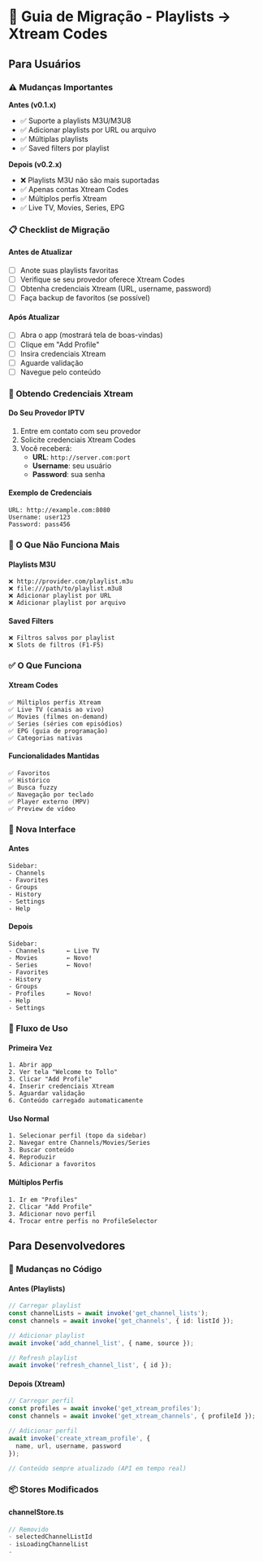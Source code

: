 # 🔄 Guia de Migração - Playlists → Xtream Codes

## Para Usuários

### ⚠️ Mudanças Importantes

**Antes (v0.1.x)**
- ✅ Suporte a playlists M3U/M3U8
- ✅ Adicionar playlists por URL ou arquivo
- ✅ Múltiplas playlists
- ✅ Saved filters por playlist

**Depois (v0.2.x)**
- ❌ Playlists M3U não são mais suportadas
- ✅ Apenas contas Xtream Codes
- ✅ Múltiplos perfis Xtream
- ✅ Live TV, Movies, Series, EPG

### 📋 Checklist de Migração

#### Antes de Atualizar
- [ ] Anote suas playlists favoritas
- [ ] Verifique se seu provedor oferece Xtream Codes
- [ ] Obtenha credenciais Xtream (URL, username, password)
- [ ] Faça backup de favoritos (se possível)

#### Após Atualizar
- [ ] Abra o app (mostrará tela de boas-vindas)
- [ ] Clique em "Add Profile"
- [ ] Insira credenciais Xtream
- [ ] Aguarde validação
- [ ] Navegue pelo conteúdo

### 🔑 Obtendo Credenciais Xtream

#### Do Seu Provedor IPTV
1. Entre em contato com seu provedor
2. Solicite credenciais Xtream Codes
3. Você receberá:
   - **URL**: `http://server.com:port`
   - **Username**: seu usuário
   - **Password**: sua senha

#### Exemplo de Credenciais
```
URL: http://example.com:8080
Username: user123
Password: pass456
```

### 🚫 O Que Não Funciona Mais

#### Playlists M3U
```
❌ http://provider.com/playlist.m3u
❌ file:///path/to/playlist.m3u8
❌ Adicionar playlist por URL
❌ Adicionar playlist por arquivo
```

#### Saved Filters
```
❌ Filtros salvos por playlist
❌ Slots de filtros (F1-F5)
```

### ✅ O Que Funciona

#### Xtream Codes
```
✅ Múltiplos perfis Xtream
✅ Live TV (canais ao vivo)
✅ Movies (filmes on-demand)
✅ Series (séries com episódios)
✅ EPG (guia de programação)
✅ Categorias nativas
```

#### Funcionalidades Mantidas
```
✅ Favoritos
✅ Histórico
✅ Busca fuzzy
✅ Navegação por teclado
✅ Player externo (MPV)
✅ Preview de vídeo
```

### 📱 Nova Interface

#### Antes
```
Sidebar:
- Channels
- Favorites
- Groups
- History
- Settings
- Help
```

#### Depois
```
Sidebar:
- Channels      ← Live TV
- Movies        ← Novo!
- Series        ← Novo!
- Favorites
- History
- Groups
- Profiles      ← Novo!
- Help
- Settings
```

### 🎯 Fluxo de Uso

#### Primeira Vez
```
1. Abrir app
2. Ver tela "Welcome to Tollo"
3. Clicar "Add Profile"
4. Inserir credenciais Xtream
5. Aguardar validação
6. Conteúdo carregado automaticamente
```

#### Uso Normal
```
1. Selecionar perfil (topo da sidebar)
2. Navegar entre Channels/Movies/Series
3. Buscar conteúdo
4. Reproduzir
5. Adicionar a favoritos
```

#### Múltiplos Perfis
```
1. Ir em "Profiles"
2. Clicar "Add Profile"
3. Adicionar novo perfil
4. Trocar entre perfis no ProfileSelector
```

## Para Desenvolvedores

### 🔧 Mudanças no Código

#### Antes (Playlists)
```typescript
// Carregar playlist
const channelLists = await invoke('get_channel_lists');
const channels = await invoke('get_channels', { id: listId });

// Adicionar playlist
await invoke('add_channel_list', { name, source });

// Refresh playlist
await invoke('refresh_channel_list', { id });
```

#### Depois (Xtream)
```typescript
// Carregar perfil
const profiles = await invoke('get_xtream_profiles');
const channels = await invoke('get_xtream_channels', { profileId });

// Adicionar perfil
await invoke('create_xtream_profile', { 
  name, url, username, password 
});

// Conteúdo sempre atualizado (API em tempo real)
```

### 📦 Stores Modificados

#### channelStore.ts
```typescript
// Removido
- selectedChannelListId
- isLoadingChannelList
-
